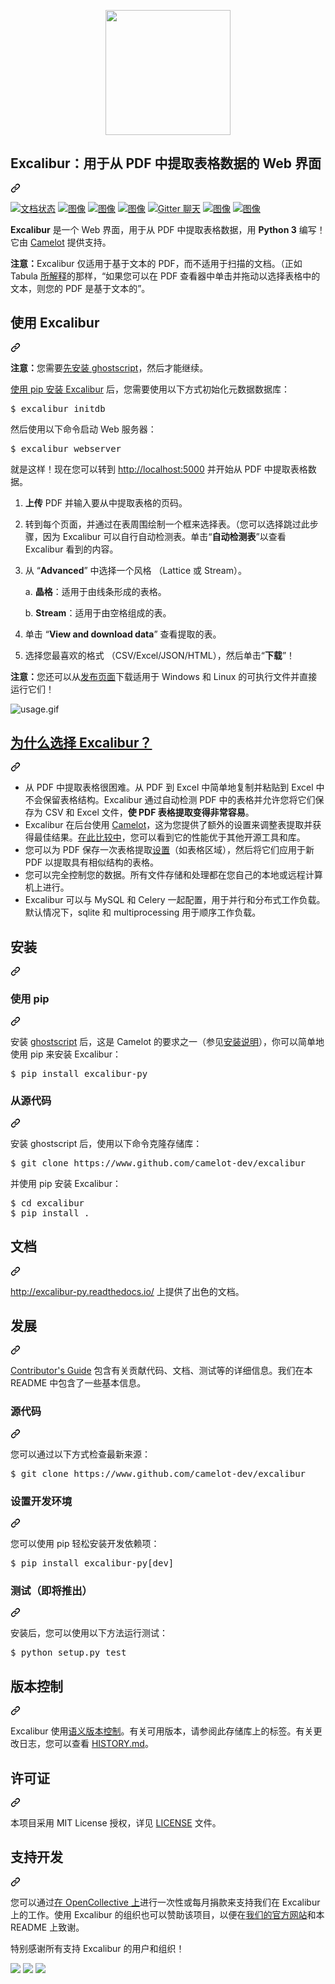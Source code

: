 <div class="Box-sc-g0xbh4-0 QkQOb js-snippet-clipboard-copy-unpositioned" data-hpc="true"><article class="markdown-body entry-content container-lg" itemprop="text"><p align="center" dir="auto">
   <a target="_blank" rel="noopener noreferrer nofollow" href="https://raw.githubusercontent.com/camelot-dev/excalibur/master/docs/_static/excalibur-logo.png"><img src="https://raw.githubusercontent.com/camelot-dev/excalibur/master/docs/_static/excalibur-logo.png" width="200" style="max-width: 100%;"></a>
</p>
<div class="markdown-heading" dir="auto"><h1 tabindex="-1" class="heading-element" dir="auto" _msttexthash="134100824" _msthash="290">Excalibur：用于从 PDF 中提取表格数据的 Web 界面</h1><a id="user-content-excalibur-a-web-interface-to-extract-tabular-data-from-pdfs" class="anchor" aria-label="永久链接：Excalibur：用于从 PDF 中提取表格数据的 Web 界面" href="#excalibur-a-web-interface-to-extract-tabular-data-from-pdfs" _mstaria-label="3003104" _msthash="291"><svg class="octicon octicon-link" viewBox="0 0 16 16" version="1.1" width="16" height="16" aria-hidden="true"><path d="m7.775 3.275 1.25-1.25a3.5 3.5 0 1 1 4.95 4.95l-2.5 2.5a3.5 3.5 0 0 1-4.95 0 .751.751 0 0 1 .018-1.042.751.751 0 0 1 1.042-.018 1.998 1.998 0 0 0 2.83 0l2.5-2.5a2.002 2.002 0 0 0-2.83-2.83l-1.25 1.25a.751.751 0 0 1-1.042-.018.751.751 0 0 1-.018-1.042Zm-4.69 9.64a1.998 1.998 0 0 0 2.83 0l1.25-1.25a.751.751 0 0 1 1.042.018.751.751 0 0 1 .018 1.042l-1.25 1.25a3.5 3.5 0 1 1-4.95-4.95l2.5-2.5a3.5 3.5 0 0 1 4.95 0 .751.751 0 0 1-.018 1.042.751.751 0 0 1-1.042.018 1.998 1.998 0 0 0-2.83 0l-2.5 2.5a1.998 1.998 0 0 0 0 2.83Z"></path></svg></a></div>
<p dir="auto"><a href="https://excalibur-py.readthedocs.io/en/master/" rel="nofollow"><img src="https://camo.githubusercontent.com/a9b179c0cbb8af4fa07d0ffb4416a11fac7c21f988cce3db1f18b0501b57ee9b/68747470733a2f2f72656164746865646f63732e6f72672f70726f6a656374732f657863616c696275722d70792f62616467652f3f76657273696f6e3d6d6173746572" alt="文档状态" data-canonical-src="https://readthedocs.org/projects/excalibur-py/badge/?version=master" style="max-width: 100%;" _mstalt="424515" _msthash="292"></a> <a href="https://pypi.org/project/excalibur-py/" rel="nofollow"><img src="https://camo.githubusercontent.com/7faf7dc27456e06d3ea29317f8a0f398031a9029d3893213af408f7d63577d73/68747470733a2f2f696d672e736869656c64732e696f2f707970692f762f657863616c696275722d70792e737667" alt="图像" data-canonical-src="https://img.shields.io/pypi/v/excalibur-py.svg" style="max-width: 100%;" _mstalt="60073" _msthash="293"></a> <a href="https://pypi.org/project/excalibur-py/" rel="nofollow"><img src="https://camo.githubusercontent.com/f5c50ec37e938c2dbfe1172436ff961dbe10ff26fcc8dd0d2348b70f6aa98656/68747470733a2f2f696d672e736869656c64732e696f2f707970692f6c2f657863616c696275722d70792e737667" alt="图像" data-canonical-src="https://img.shields.io/pypi/l/excalibur-py.svg" style="max-width: 100%;" _mstalt="60073" _msthash="294"></a> <a href="https://pypi.org/project/excalibur-py/" rel="nofollow"><img src="https://camo.githubusercontent.com/a09986674e5bf3c40f45f2fad8fe7fd21fd9dcd279c3de31a52d4da6de92e4e9/68747470733a2f2f696d672e736869656c64732e696f2f707970692f707976657273696f6e732f657863616c696275722d70792e737667" alt="图像" data-canonical-src="https://img.shields.io/pypi/pyversions/excalibur-py.svg" style="max-width: 100%;" _mstalt="60073" _msthash="295"></a> <a href="https://gitter.im/camelot-dev/Lobby" rel="nofollow"><img src="https://camo.githubusercontent.com/5cf81fa80995ea959be1d42ed268a6874ea0e1474820c597ce8ac237707ab5b8/68747470733a2f2f6261646765732e6769747465722e696d2f63616d656c6f742d6465762f4c6f6262792e706e67" alt="Gitter 聊天" data-canonical-src="https://badges.gitter.im/camelot-dev/Lobby.png" style="max-width: 100%;" _mstalt="156962" _msthash="296"></a> <a href="https://github.com/ambv/black"><img src="https://camo.githubusercontent.com/5bf9e9fa18966df7cb5fac7715bef6b72df15e01a6efa9d616c83f9fcb527fe2/68747470733a2f2f696d672e736869656c64732e696f2f62616467652f636f64652532307374796c652d626c61636b2d3030303030302e737667" alt="图像" data-canonical-src="https://img.shields.io/badge/code%20style-black-000000.svg" style="max-width: 100%;" _mstalt="60073" _msthash="297"></a> <a href="https://deepsource.io/gh/camelot-dev/excalibur/?ref=repository-badge" rel="nofollow"><img src="https://camo.githubusercontent.com/f30d1d2b7429bf5d0563c57388fbfc058d12c8cbee15b45bd19b15bc802e7acd/68747470733a2f2f696d672e736869656c64732e696f2f62616467652f636f6e74696e6f75732532307175616c6974792d64656570736f757263652d6c6967687467726579" alt="图像" data-canonical-src="https://img.shields.io/badge/continous%20quality-deepsource-lightgrey" style="max-width: 100%;" _mstalt="60073" _msthash="298"></a></p>
<p dir="auto" _msttexthash="403373477" _msthash="299"><strong _istranslated="1">Excalibur</strong> 是一个 Web 界面，用于从 PDF 中提取表格数据，用 <strong _istranslated="1">Python 3</strong> 编写！它由 <a href="https://camelot-py.readthedocs.io/" rel="nofollow" _istranslated="1">Camelot</a> 提供支持。</p>
<p dir="auto" _msttexthash="1458046980" _msthash="300"><strong _istranslated="1">注意：</strong>Excalibur 仅适用于基于文本的 PDF，而不适用于扫描的文档。（正如 Tabula <a href="https://github.com/tabulapdf/tabula#why-tabula" _istranslated="1">所解释</a>的那样，“如果您可以在 PDF 查看器中单击并拖动以选择表格中的文本，则您的 PDF 是基于文本的”。</p>
<div class="markdown-heading" dir="auto"><h2 tabindex="-1" class="heading-element" dir="auto" _msttexthash="5130073" _msthash="301">使用 Excalibur</h2><a id="user-content-using-excalibur" class="anchor" aria-label="永久链接：使用 Excalibur" href="#using-excalibur" _mstaria-label="590681" _msthash="302"><svg class="octicon octicon-link" viewBox="0 0 16 16" version="1.1" width="16" height="16" aria-hidden="true"><path d="m7.775 3.275 1.25-1.25a3.5 3.5 0 1 1 4.95 4.95l-2.5 2.5a3.5 3.5 0 0 1-4.95 0 .751.751 0 0 1 .018-1.042.751.751 0 0 1 1.042-.018 1.998 1.998 0 0 0 2.83 0l2.5-2.5a2.002 2.002 0 0 0-2.83-2.83l-1.25 1.25a.751.751 0 0 1-1.042-.018.751.751 0 0 1-.018-1.042Zm-4.69 9.64a1.998 1.998 0 0 0 2.83 0l1.25-1.25a.751.751 0 0 1 1.042.018.751.751 0 0 1 .018 1.042l-1.25 1.25a3.5 3.5 0 1 1-4.95-4.95l2.5-2.5a3.5 3.5 0 0 1 4.95 0 .751.751 0 0 1-.018 1.042.751.751 0 0 1-1.042.018 1.998 1.998 0 0 0-2.83 0l-2.5 2.5a1.998 1.998 0 0 0 0 2.83Z"></path></svg></a></div>
<p dir="auto" _msttexthash="139525165" _msthash="303"><strong _istranslated="1">注意：</strong>您需要<a href="https://camelot-py.readthedocs.io/en/master/user/install-deps.html" rel="nofollow" _istranslated="1">先安装 ghostscript</a>，然后才能继续。</p>
<p dir="auto" _msttexthash="273229736" _msthash="304"><a href="https://excalibur-py.readthedocs.io/en/master/user/install.html" rel="nofollow" _istranslated="1">使用 pip 安装 Excalibur</a> 后，您需要使用以下方式初始化元数据数据库：</p>
<pre>$ excalibur initdb
</pre>
<p dir="auto" _msttexthash="71648564" _msthash="305">然后使用以下命令启动 Web 服务器：</p>
<pre>$ excalibur webserver
</pre>
<p dir="auto" _msttexthash="232416717" _msthash="306">就是这样！现在您可以转到 <a href="http://localhost:5000" rel="nofollow" _istranslated="1">http://localhost:5000</a> 并开始从 PDF 中提取表格数据。</p>
<ol dir="auto">
<li>
<p dir="auto" _msttexthash="94782740" _msthash="307"><strong _istranslated="1">上传</strong> PDF 并输入要从中提取表格的页码。</p>
</li>
<li>
<p dir="auto" _msttexthash="1005066738" _msthash="308">转到每个页面，并通过在表周围绘制一个框来选择表。（您可以选择跳过此步骤，因为 Excalibur 可以自行自动检测表。单击“<strong _istranslated="1">自动检测表</strong>”以查看 Excalibur 看到的内容。</p>
</li>
<li>
<p dir="auto" _msttexthash="129261990" _msthash="309">从 “<strong _istranslated="1">Advanced</strong>” 中选择一个风格 （Lattice 或 Stream）。</p>
<p dir="auto" _msttexthash="89460293" _msthash="310">a. <strong _istranslated="1">晶格</strong>：适用于由线条形成的表格。</p>
<p dir="auto" _msttexthash="96447039" _msthash="311">b. <strong _istranslated="1">Stream</strong>：适用于由空格组成的表。</p>
</li>
<li>
<p dir="auto" _msttexthash="86217469" _msthash="312">单击 “<strong _istranslated="1">View and download data</strong>” 查看提取的表。</p>
</li>
<li>
<p dir="auto" _msttexthash="238517864" _msthash="313">选择您最喜欢的格式 （CSV/Excel/JSON/HTML），然后单击“<strong _istranslated="1">下载</strong>”！</p>
</li>
</ol>
<p dir="auto" _msttexthash="347055553" _msthash="314"><strong _istranslated="1">注意：</strong>您还可以从<a href="https://github.com/camelot-dev/excalibur/releases" _istranslated="1">发布页面</a>下载适用于 Windows 和 Linux 的可执行文件并直接运行它们！</p>
<p dir="auto"><animated-image data-catalyst=""><a target="_blank" rel="noopener noreferrer nofollow" href="https://camo.githubusercontent.com/8f581fbb974a773dbe71eee49a2b5059d360614b841c63ccdab50d6c0668cf81/68747470733a2f2f657863616c696275722d70792e72656164746865646f63732e696f2f656e2f6d61737465722f5f696d616765732f75736167652e676966" data-target="animated-image.originalLink"><img src="https://camo.githubusercontent.com/8f581fbb974a773dbe71eee49a2b5059d360614b841c63ccdab50d6c0668cf81/68747470733a2f2f657863616c696275722d70792e72656164746865646f63732e696f2f656e2f6d61737465722f5f696d616765732f75736167652e676966" alt="usage.gif" data-canonical-src="https://excalibur-py.readthedocs.io/en/master/_images/usage.gif" style="max-width: 100%; display: inline-block;" data-target="animated-image.originalImage" _mstalt="125372" _msthash="315"></a>
      <span class="AnimatedImagePlayer" data-target="animated-image.player" hidden="" _msthidden="4">
        <a data-target="animated-image.replacedLink" class="AnimatedImagePlayer-images" href="https://camo.githubusercontent.com/8f581fbb974a773dbe71eee49a2b5059d360614b841c63ccdab50d6c0668cf81/68747470733a2f2f657863616c696275722d70792e72656164746865646f63732e696f2f656e2f6d61737465722f5f696d616765732f75736167652e676966" target="_blank" _msthidden="1">
          
         
<div class="markdown-heading" dir="auto"><h2 tabindex="-1" class="heading-element" dir="auto" _msttexthash="32703099" _msthash="320">为什么选择 Excalibur？</h2><a id="user-content-why-excalibur" class="anchor" aria-label="永久链接：为什么选择 Excalibur？" href="#why-excalibur" _mstaria-label="535431" _msthash="321"><svg class="octicon octicon-link" viewBox="0 0 16 16" version="1.1" width="16" height="16" aria-hidden="true"><path d="m7.775 3.275 1.25-1.25a3.5 3.5 0 1 1 4.95 4.95l-2.5 2.5a3.5 3.5 0 0 1-4.95 0 .751.751 0 0 1 .018-1.042.751.751 0 0 1 1.042-.018 1.998 1.998 0 0 0 2.83 0l2.5-2.5a2.002 2.002 0 0 0-2.83-2.83l-1.25 1.25a.751.751 0 0 1-1.042-.018.751.751 0 0 1-.018-1.042Zm-4.69 9.64a1.998 1.998 0 0 0 2.83 0l1.25-1.25a.751.751 0 0 1 1.042.018.751.751 0 0 1 .018 1.042l-1.25 1.25a3.5 3.5 0 1 1-4.95-4.95l2.5-2.5a3.5 3.5 0 0 1 4.95 0 .751.751 0 0 1-.018 1.042.751.751 0 0 1-1.042.018 1.998 1.998 0 0 0-2.83 0l-2.5 2.5a1.998 1.998 0 0 0 0 2.83Z"></path></svg></a></div>
<ul dir="auto">
<li _msttexthash="1430898196" _msthash="322">从 PDF 中提取表格很困难。从 PDF 到 Excel 中简单地复制并粘贴到 Excel 中不会保留表格结构。Excalibur 通过自动检测 PDF 中的表格并允许您将它们保存为 CSV 和 Excel 文件，<strong _istranslated="1">使 PDF 表格提取变得非常容易</strong>。</li>
<li _msttexthash="977700399" _msthash="323">Excalibur 在后台使用 <a href="https://camelot-py.readthedocs.io/" rel="nofollow" _istranslated="1">Camelot</a>，这为您提供了额外的设置来调整表提取并获得最佳结果。<a href="https://github.com/socialcopsdev/camelot/wiki/Comparison-with-other-PDF-Table-Extraction-libraries-and-tools" _istranslated="1">在此比较中</a>，您可以看到它的性能优于其他开源工具和库。</li>
<li _msttexthash="508363310" _msthash="324">您可以为 PDF 保存一次表格提取<a href="https://excalibur-py.readthedocs.io/en/master/user/faq.html#faq" rel="nofollow" _istranslated="1">设置</a>（如表格区域），然后将它们应用于新 PDF 以提取具有相似结构的表格。</li>
<li _msttexthash="351305578" _msthash="325">您可以完全控制您的数据。所有文件存储和处理都在您自己的本地或远程计算机上进行。</li>
<li _msttexthash="697667126" _msthash="326">Excalibur 可以与 MySQL 和 Celery 一起配置，用于并行和分布式工作负载。默认情况下，sqlite 和 multiprocessing 用于顺序工作负载。</li>
</ul>
<div class="markdown-heading" dir="auto"><h2 tabindex="-1" class="heading-element" dir="auto" _msttexthash="5773755" _msthash="327">安装</h2><a id="user-content-installation" class="anchor" aria-label="永久链接：安装" href="#installation" _mstaria-label="519259" _msthash="328"><svg class="octicon octicon-link" viewBox="0 0 16 16" version="1.1" width="16" height="16" aria-hidden="true"><path d="m7.775 3.275 1.25-1.25a3.5 3.5 0 1 1 4.95 4.95l-2.5 2.5a3.5 3.5 0 0 1-4.95 0 .751.751 0 0 1 .018-1.042.751.751 0 0 1 1.042-.018 1.998 1.998 0 0 0 2.83 0l2.5-2.5a2.002 2.002 0 0 0-2.83-2.83l-1.25 1.25a.751.751 0 0 1-1.042-.018.751.751 0 0 1-.018-1.042Zm-4.69 9.64a1.998 1.998 0 0 0 2.83 0l1.25-1.25a.751.751 0 0 1 1.042.018.751.751 0 0 1 .018 1.042l-1.25 1.25a3.5 3.5 0 1 1-4.95-4.95l2.5-2.5a3.5 3.5 0 0 1 4.95 0 .751.751 0 0 1-.018 1.042.751.751 0 0 1-1.042.018 1.998 1.998 0 0 0-2.83 0l-2.5 2.5a1.998 1.998 0 0 0 0 2.83Z"></path></svg></a></div>
<div class="markdown-heading" dir="auto"><h3 tabindex="-1" class="heading-element" dir="auto" _msttexthash="5013879" _msthash="329">使用 pip</h3><a id="user-content-using-pip" class="anchor" aria-label="永久链接：使用 pip" href="#using-pip" _mstaria-label="373425" _msthash="330"><svg class="octicon octicon-link" viewBox="0 0 16 16" version="1.1" width="16" height="16" aria-hidden="true"><path d="m7.775 3.275 1.25-1.25a3.5 3.5 0 1 1 4.95 4.95l-2.5 2.5a3.5 3.5 0 0 1-4.95 0 .751.751 0 0 1 .018-1.042.751.751 0 0 1 1.042-.018 1.998 1.998 0 0 0 2.83 0l2.5-2.5a2.002 2.002 0 0 0-2.83-2.83l-1.25 1.25a.751.751 0 0 1-1.042-.018.751.751 0 0 1-.018-1.042Zm-4.69 9.64a1.998 1.998 0 0 0 2.83 0l1.25-1.25a.751.751 0 0 1 1.042.018.751.751 0 0 1 .018 1.042l-1.25 1.25a3.5 3.5 0 1 1-4.95-4.95l2.5-2.5a3.5 3.5 0 0 1 4.95 0 .751.751 0 0 1-.018 1.042.751.751 0 0 1-1.042.018 1.998 1.998 0 0 0-2.83 0l-2.5 2.5a1.998 1.998 0 0 0 0 2.83Z"></path></svg></a></div>
<p dir="auto" _msttexthash="540730099" _msthash="331">安装 <a href="https://www.ghostscript.com/" rel="nofollow" _istranslated="1">ghostscript</a> 后，这是 Camelot 的要求之一（参见<a href="https://camelot-py.readthedocs.io/en/master/user/install-deps.html" rel="nofollow" _istranslated="1">安装说明</a>），你可以简单地使用 pip 来安装 Excalibur：</p>
<pre>$ pip install excalibur-py
</pre>
<div class="markdown-heading" dir="auto"><h3 tabindex="-1" class="heading-element" dir="auto" _msttexthash="11135995" _msthash="332">从源代码</h3><a id="user-content-from-the-source-code" class="anchor" aria-label="永久链接：从源代码" href="#from-the-source-code" _mstaria-label="730119" _msthash="333"><svg class="octicon octicon-link" viewBox="0 0 16 16" version="1.1" width="16" height="16" aria-hidden="true"><path d="m7.775 3.275 1.25-1.25a3.5 3.5 0 1 1 4.95 4.95l-2.5 2.5a3.5 3.5 0 0 1-4.95 0 .751.751 0 0 1 .018-1.042.751.751 0 0 1 1.042-.018 1.998 1.998 0 0 0 2.83 0l2.5-2.5a2.002 2.002 0 0 0-2.83-2.83l-1.25 1.25a.751.751 0 0 1-1.042-.018.751.751 0 0 1-.018-1.042Zm-4.69 9.64a1.998 1.998 0 0 0 2.83 0l1.25-1.25a.751.751 0 0 1 1.042.018.751.751 0 0 1 .018 1.042l-1.25 1.25a3.5 3.5 0 1 1-4.95-4.95l2.5-2.5a3.5 3.5 0 0 1 4.95 0 .751.751 0 0 1-.018 1.042.751.751 0 0 1-1.042.018 1.998 1.998 0 0 0-2.83 0l-2.5 2.5a1.998 1.998 0 0 0 0 2.83Z"></path></svg></a></div>
<p dir="auto" _msttexthash="149027658" _msthash="334">安装 ghostscript 后，使用以下命令克隆存储库：</p>
<pre>$ git clone https://www.github.com/camelot-dev/excalibur
</pre>
<p dir="auto" _msttexthash="38812462" _msthash="335">并使用 pip 安装 Excalibur：</p>
<pre>$ cd excalibur
$ pip install .
</pre>
<div class="markdown-heading" dir="auto"><h2 tabindex="-1" class="heading-element" dir="auto" _msttexthash="5144373" _msthash="336">文档</h2><a id="user-content-documentation" class="anchor" aria-label="永久链接： 文档" href="#documentation" _mstaria-label="559767" _msthash="337"><svg class="octicon octicon-link" viewBox="0 0 16 16" version="1.1" width="16" height="16" aria-hidden="true"><path d="m7.775 3.275 1.25-1.25a3.5 3.5 0 1 1 4.95 4.95l-2.5 2.5a3.5 3.5 0 0 1-4.95 0 .751.751 0 0 1 .018-1.042.751.751 0 0 1 1.042-.018 1.998 1.998 0 0 0 2.83 0l2.5-2.5a2.002 2.002 0 0 0-2.83-2.83l-1.25 1.25a.751.751 0 0 1-1.042-.018.751.751 0 0 1-.018-1.042Zm-4.69 9.64a1.998 1.998 0 0 0 2.83 0l1.25-1.25a.751.751 0 0 1 1.042.018.751.751 0 0 1 .018 1.042l-1.25 1.25a3.5 3.5 0 1 1-4.95-4.95l2.5-2.5a3.5 3.5 0 0 1 4.95 0 .751.751 0 0 1-.018 1.042.751.751 0 0 1-1.042.018 1.998 1.998 0 0 0-2.83 0l-2.5 2.5a1.998 1.998 0 0 0 0 2.83Z"></path></svg></a></div>
<p dir="auto" _msttexthash="143610337" _msthash="338"><a href="http://excalibur-py.readthedocs.io/" rel="nofollow" _istranslated="1">http://excalibur-py.readthedocs.io/</a> 上提供了出色的文档。</p>
<div class="markdown-heading" dir="auto"><h2 tabindex="-1" class="heading-element" dir="auto" _msttexthash="4410835" _msthash="339">发展</h2><a id="user-content-development" class="anchor" aria-label="永久链接： 开发" href="#development" _mstaria-label="480220" _msthash="340"><svg class="octicon octicon-link" viewBox="0 0 16 16" version="1.1" width="16" height="16" aria-hidden="true"><path d="m7.775 3.275 1.25-1.25a3.5 3.5 0 1 1 4.95 4.95l-2.5 2.5a3.5 3.5 0 0 1-4.95 0 .751.751 0 0 1 .018-1.042.751.751 0 0 1 1.042-.018 1.998 1.998 0 0 0 2.83 0l2.5-2.5a2.002 2.002 0 0 0-2.83-2.83l-1.25 1.25a.751.751 0 0 1-1.042-.018.751.751 0 0 1-.018-1.042Zm-4.69 9.64a1.998 1.998 0 0 0 2.83 0l1.25-1.25a.751.751 0 0 1 1.042.018.751.751 0 0 1 .018 1.042l-1.25 1.25a3.5 3.5 0 1 1-4.95-4.95l2.5-2.5a3.5 3.5 0 0 1 4.95 0 .751.751 0 0 1-.018 1.042.751.751 0 0 1-1.042.018 1.998 1.998 0 0 0-2.83 0l-2.5 2.5a1.998 1.998 0 0 0 0 2.83Z"></path></svg></a></div>
<p dir="auto" _msttexthash="484699761" _msthash="341"><a href="https://excalibur-py.readthedocs.io/en/master/dev/contributing.html" rel="nofollow" _istranslated="1">Contributor's Guide</a> 包含有关贡献代码、文档、测试等的详细信息。我们在本 README 中包含了一些基本信息。</p>
<div class="markdown-heading" dir="auto"><h3 tabindex="-1" class="heading-element" dir="auto" _msttexthash="8270301" _msthash="342">源代码</h3><a id="user-content-source-code" class="anchor" aria-label="永久链接： 源代码" href="#source-code" _mstaria-label="436345" _msthash="343"><svg class="octicon octicon-link" viewBox="0 0 16 16" version="1.1" width="16" height="16" aria-hidden="true"><path d="m7.775 3.275 1.25-1.25a3.5 3.5 0 1 1 4.95 4.95l-2.5 2.5a3.5 3.5 0 0 1-4.95 0 .751.751 0 0 1 .018-1.042.751.751 0 0 1 1.042-.018 1.998 1.998 0 0 0 2.83 0l2.5-2.5a2.002 2.002 0 0 0-2.83-2.83l-1.25 1.25a.751.751 0 0 1-1.042-.018.751.751 0 0 1-.018-1.042Zm-4.69 9.64a1.998 1.998 0 0 0 2.83 0l1.25-1.25a.751.751 0 0 1 1.042.018.751.751 0 0 1 .018 1.042l-1.25 1.25a3.5 3.5 0 1 1-4.95-4.95l2.5-2.5a3.5 3.5 0 0 1 4.95 0 .751.751 0 0 1-.018 1.042.751.751 0 0 1-1.042.018 1.998 1.998 0 0 0-2.83 0l-2.5 2.5a1.998 1.998 0 0 0 0 2.83Z"></path></svg></a></div>
<p dir="auto" _msttexthash="90262601" _msthash="344">您可以通过以下方式检查最新来源：</p>
<pre>$ git clone https://www.github.com/camelot-dev/excalibur
</pre>
<div class="markdown-heading" dir="auto"><h3 tabindex="-1" class="heading-element" dir="auto" _msttexthash="20052721" _msthash="345">设置开发环境</h3><a id="user-content-setting-up-a-development-environment" class="anchor" aria-label="永久链接： 设置开发环境" href="#setting-up-a-development-environment" _mstaria-label="1612962" _msthash="346"><svg class="octicon octicon-link" viewBox="0 0 16 16" version="1.1" width="16" height="16" aria-hidden="true"><path d="m7.775 3.275 1.25-1.25a3.5 3.5 0 1 1 4.95 4.95l-2.5 2.5a3.5 3.5 0 0 1-4.95 0 .751.751 0 0 1 .018-1.042.751.751 0 0 1 1.042-.018 1.998 1.998 0 0 0 2.83 0l2.5-2.5a2.002 2.002 0 0 0-2.83-2.83l-1.25 1.25a.751.751 0 0 1-1.042-.018.751.751 0 0 1-.018-1.042Zm-4.69 9.64a1.998 1.998 0 0 0 2.83 0l1.25-1.25a.751.751 0 0 1 1.042.018.751.751 0 0 1 .018 1.042l-1.25 1.25a3.5 3.5 0 1 1-4.95-4.95l2.5-2.5a3.5 3.5 0 0 1 4.95 0 .751.751 0 0 1-.018 1.042.751.751 0 0 1-1.042.018 1.998 1.998 0 0 0-2.83 0l-2.5 2.5a1.998 1.998 0 0 0 0 2.83Z"></path></svg></a></div>
<p dir="auto" _msttexthash="99428784" _msthash="347">您可以使用 pip 轻松安装开发依赖项：</p>
<pre>$ pip install excalibur-py[dev]
</pre>
<div class="markdown-heading" dir="auto"><h3 tabindex="-1" class="heading-element" dir="auto" _msttexthash="39462761" _msthash="348">测试（即将推出）</h3><a id="user-content-testing-soon" class="anchor" aria-label="永久链接：测试（即将推出）" href="#testing-soon" _mstaria-label="520221" _msthash="349"><svg class="octicon octicon-link" viewBox="0 0 16 16" version="1.1" width="16" height="16" aria-hidden="true"><path d="m7.775 3.275 1.25-1.25a3.5 3.5 0 1 1 4.95 4.95l-2.5 2.5a3.5 3.5 0 0 1-4.95 0 .751.751 0 0 1 .018-1.042.751.751 0 0 1 1.042-.018 1.998 1.998 0 0 0 2.83 0l2.5-2.5a2.002 2.002 0 0 0-2.83-2.83l-1.25 1.25a.751.751 0 0 1-1.042-.018.751.751 0 0 1-.018-1.042Zm-4.69 9.64a1.998 1.998 0 0 0 2.83 0l1.25-1.25a.751.751 0 0 1 1.042.018.751.751 0 0 1 .018 1.042l-1.25 1.25a3.5 3.5 0 1 1-4.95-4.95l2.5-2.5a3.5 3.5 0 0 1 4.95 0 .751.751 0 0 1-.018 1.042.751.751 0 0 1-1.042.018 1.998 1.998 0 0 0-2.83 0l-2.5 2.5a1.998 1.998 0 0 0 0 2.83Z"></path></svg></a></div>
<p dir="auto" _msttexthash="116405341" _msthash="350">安装后，您可以使用以下方法运行测试：</p>
<pre>$ python setup.py test
</pre>
<div class="markdown-heading" dir="auto"><h2 tabindex="-1" class="heading-element" dir="auto" _msttexthash="11129911" _msthash="351">版本控制</h2><a id="user-content-versioning" class="anchor" aria-label="永久链接： 版本控制" href="#versioning" _mstaria-label="444028" _msthash="352"><svg class="octicon octicon-link" viewBox="0 0 16 16" version="1.1" width="16" height="16" aria-hidden="true"><path d="m7.775 3.275 1.25-1.25a3.5 3.5 0 1 1 4.95 4.95l-2.5 2.5a3.5 3.5 0 0 1-4.95 0 .751.751 0 0 1 .018-1.042.751.751 0 0 1 1.042-.018 1.998 1.998 0 0 0 2.83 0l2.5-2.5a2.002 2.002 0 0 0-2.83-2.83l-1.25 1.25a.751.751 0 0 1-1.042-.018.751.751 0 0 1-.018-1.042Zm-4.69 9.64a1.998 1.998 0 0 0 2.83 0l1.25-1.25a.751.751 0 0 1 1.042.018.751.751 0 0 1 .018 1.042l-1.25 1.25a3.5 3.5 0 1 1-4.95-4.95l2.5-2.5a3.5 3.5 0 0 1 4.95 0 .751.751 0 0 1-.018 1.042.751.751 0 0 1-1.042.018 1.998 1.998 0 0 0-2.83 0l-2.5 2.5a1.998 1.998 0 0 0 0 2.83Z"></path></svg></a></div>
<p dir="auto" _msttexthash="518667318" _msthash="353">Excalibur 使用<a href="https://semver.org/" rel="nofollow" _istranslated="1">语义版本控制</a>。有关可用版本，请参阅此存储库上的标签。有关更改日志，您可以查看 <a href="https://github.com/camelot-dev/excalibur/blob/master/HISTORY.md" _istranslated="1">HISTORY.md</a>。</p>
<div class="markdown-heading" dir="auto"><h2 tabindex="-1" class="heading-element" dir="auto" _msttexthash="9675445" _msthash="354">许可证</h2><a id="user-content-license" class="anchor" aria-label="永久链接：许可证" href="#license" _mstaria-label="331903" _msthash="355"><svg class="octicon octicon-link" viewBox="0 0 16 16" version="1.1" width="16" height="16" aria-hidden="true"><path d="m7.775 3.275 1.25-1.25a3.5 3.5 0 1 1 4.95 4.95l-2.5 2.5a3.5 3.5 0 0 1-4.95 0 .751.751 0 0 1 .018-1.042.751.751 0 0 1 1.042-.018 1.998 1.998 0 0 0 2.83 0l2.5-2.5a2.002 2.002 0 0 0-2.83-2.83l-1.25 1.25a.751.751 0 0 1-1.042-.018.751.751 0 0 1-.018-1.042Zm-4.69 9.64a1.998 1.998 0 0 0 2.83 0l1.25-1.25a.751.751 0 0 1 1.042.018.751.751 0 0 1 .018 1.042l-1.25 1.25a3.5 3.5 0 1 1-4.95-4.95l2.5-2.5a3.5 3.5 0 0 1 4.95 0 .751.751 0 0 1-.018 1.042.751.751 0 0 1-1.042.018 1.998 1.998 0 0 0-2.83 0l-2.5 2.5a1.998 1.998 0 0 0 0 2.83Z"></path></svg></a></div>
<p dir="auto" _msttexthash="105131546" _msthash="356">本项目采用 MIT License 授权，详见 <a href="https://github.com/camelot-dev/excalibur/blob/master/LICENSE" _istranslated="1">LICENSE</a> 文件。</p>
<div class="markdown-heading" dir="auto"><h2 tabindex="-1" class="heading-element" dir="auto" _msttexthash="10627903" _msthash="357">支持开发</h2><a id="user-content-support-the-development" class="anchor" aria-label="永久链接： 支持开发" href="#support-the-development" _mstaria-label="945828" _msthash="358"><svg class="octicon octicon-link" viewBox="0 0 16 16" version="1.1" width="16" height="16" aria-hidden="true"><path d="m7.775 3.275 1.25-1.25a3.5 3.5 0 1 1 4.95 4.95l-2.5 2.5a3.5 3.5 0 0 1-4.95 0 .751.751 0 0 1 .018-1.042.751.751 0 0 1 1.042-.018 1.998 1.998 0 0 0 2.83 0l2.5-2.5a2.002 2.002 0 0 0-2.83-2.83l-1.25 1.25a.751.751 0 0 1-1.042-.018.751.751 0 0 1-.018-1.042Zm-4.69 9.64a1.998 1.998 0 0 0 2.83 0l1.25-1.25a.751.751 0 0 1 1.042.018.751.751 0 0 1 .018 1.042l-1.25 1.25a3.5 3.5 0 1 1-4.95-4.95l2.5-2.5a3.5 3.5 0 0 1 4.95 0 .751.751 0 0 1-.018 1.042.751.751 0 0 1-1.042.018 1.998 1.998 0 0 0-2.83 0l-2.5 2.5a1.998 1.998 0 0 0 0 2.83Z"></path></svg></a></div>
<p dir="auto" _msttexthash="1183367627" _msthash="359">您可以通过<a href="https://opencollective.com/excalibur" rel="nofollow" _istranslated="1">在 OpenCollective 上</a>进行一次性或每月捐款来支持我们在 Excalibur 上的工作。使用 Excalibur 的组织也可以赞助该项目，以便在<a href="https://www.tryexcalibur.com/" rel="nofollow" _istranslated="1">我们的官方网站</a>和本 README 上致谢。</p>
<p dir="auto" _msttexthash="114176712" _msthash="360">特别感谢所有支持 Excalibur 的用户和组织！</p>
<p dir="auto"><a href="https://opencollective.com/excalibur/backer/0/website" rel="nofollow"><img src="https://camo.githubusercontent.com/c9408067c08113ca6593c9c6cf273cf0cb2c4696812f741d7bf98bf7f8a514c1/68747470733a2f2f6f70656e636f6c6c6563746976652e636f6d2f657863616c696275722f6261636b65722f302f6176617461722e737667" data-canonical-src="https://opencollective.com/excalibur/backer/0/avatar.svg" style="max-width: 100%;"></a>
<a href="https://opencollective.com/excalibur/sponsor/0/website" rel="nofollow"><img src="https://camo.githubusercontent.com/4365f7d0b9d43b1a9b4a371f3ba321ab788b8020c65298416ec5e858920cf675/68747470733a2f2f6f70656e636f6c6c6563746976652e636f6d2f657863616c696275722f73706f6e736f722f302f6176617461722e737667" data-canonical-src="https://opencollective.com/excalibur/sponsor/0/avatar.svg" style="max-width: 100%;"></a>
<a href="https://opencollective.com/excalibur/backer/1/website" rel="nofollow"><img src="https://camo.githubusercontent.com/06fe671f4819f625755459bab79ada96efc9a219b9c02532fa38e83ee4957306/68747470733a2f2f6f70656e636f6c6c6563746976652e636f6d2f657863616c696275722f6261636b65722f312f6176617461722e737667" data-canonical-src="https://opencollective.com/excalibur/backer/1/avatar.svg" style="max-width: 100%;"></a></p>
</article></div>
